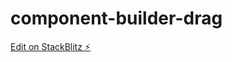 # component-builder-drag

[Edit on StackBlitz ⚡️](https://stackblitz.com/edit/component-builder-drag)